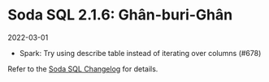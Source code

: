 # Soda SQL 2.1.6: Ghân-buri-Ghân
2022-03-01


- Spark: Try using describe table instead of iterating over columns (#678)

Refer to the <a href="https://github.com/sodadata/soda-sql/blob/main/CHANGELOG.md" target="_blank">Soda SQL Changelog</a> for details.